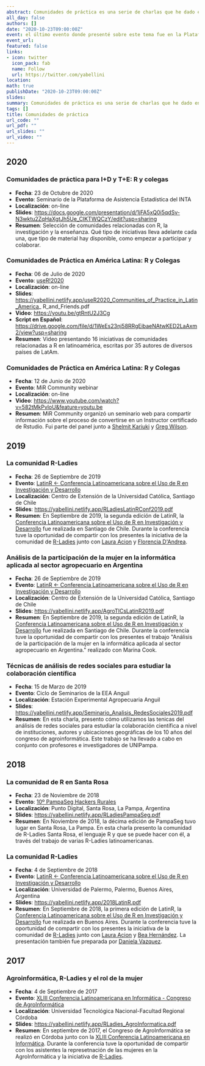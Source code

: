 ```yaml
---
abstract: Comunidades de práctica es una serie de charlas que he dado en diversos ámbitos y con diferente nivel de detalle pero que tiene como objetivo introducir conceptos relacionados con las comunidades de práctica, la brecha de género, la colaboración científica, la ciencia abierta, la reproducibilidad y la educación sobre tecnología.  En estas charlas comparto con los asistentes detalles de diferentes comunidades de práctica en Argetina, Latonoamérica y el mundo y los desarrollos que hacemos en estas comunidades relacionados a sus objetivos. 
all_day: false
authors: []
date: "2020-10-23T09:00:00Z"
event: el último evento donde presenté sobre este tema fue en la Plataforma de Asistencia Estadística del INTA
event_url: 
featured: false
links:
- icon: twitter
  icon_pack: fab
  name: Follow
  url: https://twitter.com/yabellini 
location: 
math: true
publishDate: "2020-10-23T09:00:00Z"
slides: 
summary: Comunidades de práctica es una serie de charlas que he dado en diversos ámbitos y con diferente nivel de detalle pero que tiene como objetivo introducir conceptos relacionados con las comunidades de práctica, la brecha de género, la colaboración científica, la ciencia abierta y la reproducibilidad.  En estas charlas comparto con los asistentes detalles de diferentes comunidades de práctica en Argetina, Latonoamérica y el mundo y los desarrollos que hacemos en estas comunidades relacionados a sus objetivos. 
tags: []
title: Comunidades de práctica
url_code: ""
url_pdf: ""
url_slides: ""
url_video: ""
---
```


## 2020

### Comunidades de práctica para I+D y T+E: R y colegas
- **Fecha**: 23 de Octubre de 2020
- **Evento**: Seminario de la Plataforma de Asistencia Estadística del INTA
- **Localización**: on-line
- **Slides**: https://docs.google.com/presentation/d/1jFA5xQ0i5qdSv-N3wktu2ZqHaXgtJh5Ue_CIKTWQCzY/edit?usp=sharing
- **Resumen**: Selección de comunidades relacionadas con R, la investigación y la enseñanza.  Qué tipo de iniciativas lleva adelante cada una, que tipo de material hay disponible, como empezar a participar y colaborar.

### Comunidades de Práctica en América Latina: R y Colegas
- **Fecha**: 06 de Julio de 2020
- **Evento**: [useR!2020](https://user2020.r-project.org/program/contributed/)
- **Localización**: on-line
- **Slides**: https://yabellini.netlify.app/useR2020_Communities_of_Practice_in_Latin_America_ R_and_Friends.pdf
- **Video**: https://youtu.be/gtRntU2J3Cg
- **Script en Español**: https://drive.google.com/file/d/1WeEs23nj58RRgEibaeNAtwKED2LaAxm2/view?usp=sharing
- **Resumen**: Video presentando 16 iniciativas de comunidades relacionadas a R en latinoamérica, escritas por 35 autores de diversos países de LatAm. 


### Comunidades de Práctica en América Latina: R y Colegas
- **Fecha**: 12 de Junio de 2020
- **Evento**: MiR Community webinar
- **Localización**: on-line
- **Video**: https://www.youtube.com/watch?v=582tMkPvloU&feature=youtu.be
- **Resumen**: MiR Community organizó un seminario web para compartir información sobre el proceso de convertirse en un Instructor certificado de Rstudio. Fui parte del panel junto a [Shelmit Kariuki](https://twitter.com/Shel_Kariuki) y [Greg Wilson](https://twitter.com/gvwilson).



## 2019

### La comunidad R-Ladies
- **Fecha**: 26 de Septiembre de 2019
- **Evento**: [LatinR <- Conferencia Latinoamericana sobre el Uso de R en Investigación y Desarrollo](https://latin-r.com/)
- **Localización**: Centro de Extensión de la Universidad Católica, Santiago de Chile
- **Slides**: https://yabellini.netlify.app/RLadiesLatinRConf2019.pdf
- **Resumen**: En Septiembre de 2019, la segunda edición de LatinR, la [Conferencia Latinoamericana sobre el Uso de R en Investigación y Desarrollo](https://github.com/LatinR/presentaciones-LatinR2018) fue realizada en Santiago de Chile. Durante la conferencia tuve la oportunidad de compartir con los presentes la iniciativa de la comunidad de [R-Ladies](https://rladies.org/) junto con [Laura Acion](http://lacion.rbind.io/) y [Florencia D'Andrea](https://twitter.com/cantoflor_87). 

### Análisis de la participación de la mujer en la informática aplicada al sector agropecuario en Argentina
- **Fecha**: 26 de Septiembre de 2019
- **Evento**: [LatinR <- Conferencia Latinoamericana sobre el Uso de R en Investigación y Desarrollo](https://latin-r.com/)
- **Localización**: Centro de Extensión de la Universidad Católica, Santiago de Chile
- **Slides**: https://yabellini.netlify.app/AgroTICsLatinR2019.pdf
- **Resumen**: En Septiembre de 2019, la segunda edición de LatinR, la [Conferencia Latinoamericana sobre el Uso de R en Investigación y Desarrollo](https://github.com/LatinR/presentaciones-LatinR2018) fue realizada en Santiago de Chile. Durante la conferencia tuve la oportunidad de compartir con los presentes el trabajo "Análisis de la participación de la mujer en la informática aplicada al sector agropecuario en Argentina." realizado con Marina Cook.

### Técnicas de análisis de redes sociales para estudiar la colaboración científica
- **Fecha**: 15 de Marzo de 2019
- **Evento**: Ciclo de Seminarios de la EEA Anguil
- **Localización**: Estación Experimental Agropecuaria Anguil
- **Slides**: https://yabellini.netlify.app/Seminario_Analisis_RedesSociales2019.pdf
- **Resumen**: En esta charla, presento cómo utilizamos las tenicas del análisis de redes sociales para estudiar la colaboración científica a nivel de instituciones, autores y ubicaciones geográficas de los 10 años del congreso de agroinformática. Este trabajo se ha llevado a cabo en conjunto con profesores e investigadores de UNIPampa.


## 2018

### La comunidad de R en Santa Rosa
- **Fecha**: 23 de Noviembre de 2018
- **Evento**: [10º PampaSeg Hackers Rurales](https://www.pampaseg.org/) 
- **Localización**: Punto Digital, Santa Rosa, La Pampa, Argentina
- **Slides**: https://yabellini.netlify.app/RLadiesPampaSeg.pdf
- **Resumen**: En Noviembre de 2018, la décima edición de PampaSeg tuvo lugar en Santa Rosa, La Pampa. En esta charla presento la comunidad de R-Ladies Santa Rosa, el lenguaje R y que se puede hacer con él, a través del trabajo de varias R-Ladies latinoamericanas. 

### La comunidad R-Ladies
- **Fecha**: 4 de Septiembre de 2018
- **Evento**: [LatinR <- Conferencia Latinoamericana sobre el Uso de R en Investigación y Desarrollo](https://latin-r.com/)
- **Localización**: Universidad de Palermo, Palermo, Buenos Aires, Argentina
- **Slides**: https://yabellini.netlify.app/2018LatinR.pdf
- **Resumen**: En Septiembre de 2018, la primera edición de LatinR, la [Conferencia Latinoamericana sobre el Uso de R en Investigación y Desarrollo](https://github.com/LatinR/presentaciones-LatinR2018) fue realizada en Buenos Aires. Durante la conferencia tuve la oportunidad de compartir con los presentes la iniciativa de la comunidad de [R-Ladies](https://rladies.org/) junto con [Laura Acion](http://lacion.rbind.io/) y [Bea Hernández](https://twitter.com/chucheria). La presentación también fue preparada por [Daniela Vazquez](https://d4tagirl.com/).

## 2017

### Agroinformática, R-Ladies y el rol de la mujer
- **Fecha**: 4 de Septiembre de 2017
- **Evento**:  [XLIII Conferencia Latinoamericana en Informática -  Congreso de AgroInformática](https://clei.org/clei2017/index.html)
- **Localización**: Universidad Tecnológica Nacional-Facultad Regional Córdoba
- **Slides**: https://yabellini.netlify.app/RLadies_AgroInformatica.pdf
- **Resumen**: En septiembre de 2017, el Congreso de AgroInformática se realizó en Córdoba junto con la [XLIII Conferencia Latinoamericana en Informática](https://clei.org/clei2017/index.html). Durante la conferencia tuve la oportunidad de compartir con los asistentes la represetnación de las mujeres en la AgroInformática y la iniciativa de [R-Ladies](https://rladies.org/).


